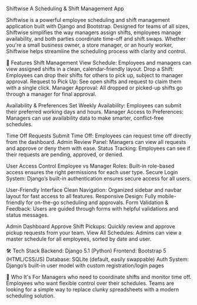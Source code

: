 Shiftwise A Scheduling & Shift Management App

Shiftwise is a powerful employee scheduling and shift management application built with Django and Bootstrap. Designed for teams of all sizes, Shiftwise simplifies the way managers assign shifts, employees manage availability, and both parties coordinate time-off and shift swaps. Whether you're a small business owner, a store manager, or an hourly worker, Shiftwise helps streamline the scheduling process with clarity and control.

🔧 Features
Shift Management
View Schedule: Employees and managers can view assigned shifts in a clean, calendar-friendly layout.
Drop a Shift: Employees can drop their shifts for others to pick up, subject to manager approval.
Request to Pick Up: See open shifts and request to claim them with a single click.
Manager Approval: All dropped or picked-up shifts go through a manager for final approval.

Availability & Preferences
Set Weekly Availability: Employees can submit their preferred working days and hours.
Manager Access to Preferences: Managers can use availability data to make smarter, conflict-free schedules.

Time Off Requests
Submit Time Off: Employees can request time off directly from the dashboard.
Admin Review Panel: Managers can view all requests and approve or deny them with ease.
Status Tracking: Employees can see if their requests are pending, approved, or denied.

User Access Control
Employee vs Manager Roles: Built-in role-based access ensures the right permissions for each user type.
Secure Login System: Django’s built-in authentication ensures secure access for all users.

User-Friendly Interface
Clean Navigation: Organized sidebar and navbar layout for fast access to all features.
Responsive Design: Fully mobile-friendly for on-the-go scheduling and approvals.
Form Validation & Feedback: Users are guided through forms with helpful validations and status messages.

Admin Dashboard
Approve Shift Pickups: Quickly review and approve pickup requests from your team.
View All Schedules: Admins can view a master schedule for all employees, sorted by date and user.

🛠️ Tech Stack
Backend: Django 5.1 (Python)
Frontend: Bootstrap 5 (HTML/CSS/JS)
Database: SQLite (default, easily swappable)
Auth System: Django’s built-in user model with custom registration/login pages

🚀 Who It's For
Managers who need to coordinate shifts and monitor time off.
Employees who want flexible control over their schedules.
Teams are looking for a simple way to replace clunky spreadsheets with a modern scheduling solution.


